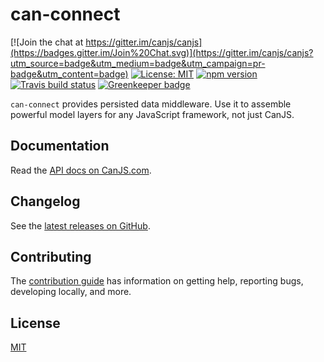 # can-connect

[![Join the chat at https://gitter.im/canjs/canjs](https://badges.gitter.im/Join%20Chat.svg)](https://gitter.im/canjs/canjs?utm_source=badge&utm_medium=badge&utm_campaign=pr-badge&utm_content=badge)
[![License: MIT](https://img.shields.io/badge/license-MIT-blue.svg)](https://github.com/canjs/can-connect/blob/master/LICENSE.md)
[![npm version](https://badge.fury.io/js/can-connect.svg)](https://www.npmjs.com/package/can-connect)
[![Travis build status](https://travis-ci.org/canjs/can-connect.svg?branch=master)](https://travis-ci.org/canjs/can-connect)
[![Greenkeeper badge](https://badges.greenkeeper.io/canjs/can-connect.svg)](https://greenkeeper.io/)

`can-connect` provides persisted data middleware. Use it to assemble powerful model layers for
any JavaScript framework, not just CanJS.

## Documentation

Read the [API docs on CanJS.com](https://canjs.com/doc/can-connect.html).

## Changelog

See the [latest releases on GitHub](https://github.com/canjs/can-connect/releases).

## Contributing

The [contribution guide](https://github.com/canjs/can-connect/blob/master/CONTRIBUTING.md) has information on getting help, reporting bugs, developing locally, and more.

## License

[MIT](https://github.com/canjs/can-connect/blob/master/LICENSE.md)

